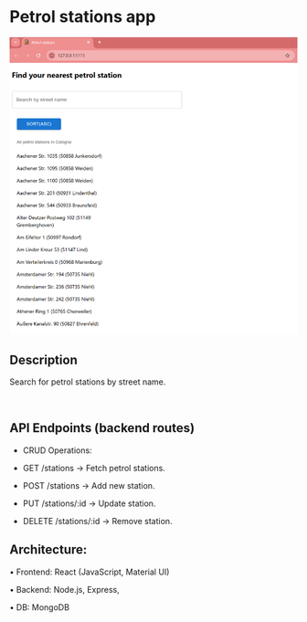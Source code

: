 # Petrol stations app

<img src="https://github.com/Cleverttech/petrol-stations-app/blob/main/public/demo.png" alt="demo-Image" margin="auto 0px" />

## Description

Search for petrol stations by street name.

<br>


## API Endpoints (backend routes)

- CRUD Operations:

- GET /stations → Fetch petrol stations.

- POST /stations → Add new station.

- PUT /stations/:id → Update station.

- DELETE /stations/:id → Remove station.

## Architecture:

• Frontend: React (JavaScript, Material UI)

• Backend: Node.js, Express,
 
• DB: MongoDB




